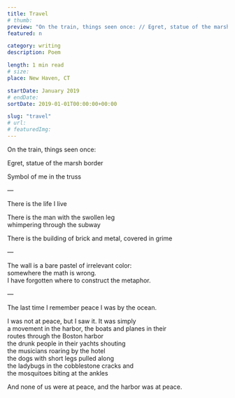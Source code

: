 ```yaml
---
title: Travel
# thumb:
preview: "On the train, things seen once: // Egret, statue of the marsh border // Symbol of me in the truss"
featured: n

category: writing
description: Poem

length: 1 min read
# size:
place: New Haven, CT

startDate: January 2019
# endDate:
sortDate: 2019-01-01T00:00:00+00:00

slug: "travel"
# url:
# featuredImg:
---
```


On the train, things seen once:

Egret, statue of the marsh border

Symbol of me in the truss

—

There is the life I live

There is the man with the swollen leg<br>
whimpering through the subway

There is the building of brick and metal, covered in grime

—

The wall is a bare pastel of irrelevant color:<br>
somewhere the math is wrong.<br>
I have forgotten where to construct the metaphor.

—

The last time I remember peace I was by the ocean.

I was not at peace, but I saw it. It was simply<br>
a movement in the harbor, the boats and planes in their<br>
routes through the Boston harbor<br>
the drunk people in their yachts shouting<br>
the musicians roaring by the hotel<br>
the dogs with short legs pulled along<br>
the ladybugs in the cobblestone cracks and<br>
the mosquitoes biting at the ankles

And none of us were at peace, and the harbor was at peace.
